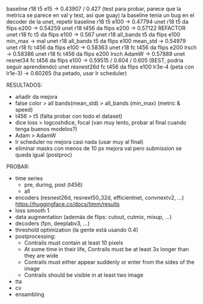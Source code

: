 baseline r18 t5 e15 -> 0.43907 / 0.427 (test para probar, parece que la metrica se parece en val y test, así que guay)
la baseline tenia un bug en el decoder de la unet, repetir
baseline r18 t5 e100 -> 0.47794
unet r18 t5 da flips e200 -> 0.54259
unet r18 t456 da flips e200 -> 0.57122
REFACTOR
unet r18 fc t5 da flips e100 -> 0.567
unet r18 all_bands t5 da flips e100 min_max -> mal
unet r18 all_bands t5 da flips e100 mean_std -> 0.54979
unet r18 fc t456 da flips e100 -> 0.58363
unet r18 fc t456 da flips e200 lrsch -> 0.58386 
unet r18 fc t456 da flips e200 lrsch AdamW -> 0.57889
unet resnet34 fc t456 da flips e100  -> 0.59515 / 0.604 / 0.605 (BEST, podría seguir aprendiendo)
unet resnest26d fc t456 da flips e100 lr3e-4 (peta con lr1e-3) -> 0.60265 (ha petado, usar lr scheduler)

RESULTADOS:

- añadir da mejora
- false color > all bands(mean_std) > all_bands (min_max) (metric & speed)
- t456 > t5 (falta probar con todo el dataset)
- dice loss > logcoshdice, focal (van muy lento, probar al final cuando tenga buenos modelos?)
- Adam > AdamW
- lr scheduler no mejora casi nada (usar muy al final)
- eliminar masks con menos de 10 px mejora val pero submission se queda igual (postproc)

PROBAR:

- time series
	- pre, during, post (t456)
	- all
- encoders (resnest26d, resnext50_32d, efficientnet, convnextv2, ...) https://huggingface.co/docs/timm/results
- loss smooth 1
- data augmentation (además de flips: cutout, cutmix, mixup, ...)
- decoders (fpn, deeplabv3, ...)
- threshold optimization (la gente está usando 0.4)
- postprocessing:
	- Contrails must contain at least 10 pixels
	- At some time in their life, Contrails must be at least 3x longer than they are wide
	- Contrails must either appear suddenly or enter from the sides of the image
	- Contrails should be visible in at least two image
- tta
- cv
- ensambling